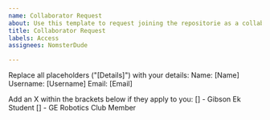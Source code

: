 ```yaml
---
name: Collaborator Request
about: Use this template to request joining the repositorie as a collaborator.
title: Collaborator Request
labels: Access
assignees: NomsterDude

---
```


Replace all placeholders ("[Details]") with your details:
Name: [Name]
Username: [Username]
Email: [Email]

Add an X within the brackets below if they apply to you:
[] - Gibson Ek Student
[] - GE Robotics Club Member
